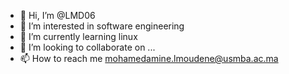 - 👋 Hi, I’m @LMD06
- 👀 I’m interested in software engineering
- 🌱 I’m currently learning linux 
- 💞️ I’m looking to collaborate on ...
- 📫 How to reach me mohamedamine.lmoudene@usmba.ac.ma

<!---
LMD06/LMD06 is a ✨ special ✨ repository because its `README.md` (this file) appears on your GitHub profile.
You can click the Preview link to take a look at your changes.
--->
